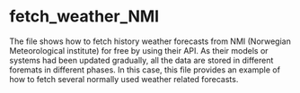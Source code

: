 # fetch_weather_NMI
The file shows how to fetch history weather forecasts from NMI (Norwegian Meteorological institute) for free by using their API. As their models or systems had been updated gradually, all the data are stored in different foremats in different phases. In this case, this file provides an example of how to fetch several normally used weather related forecasts.
